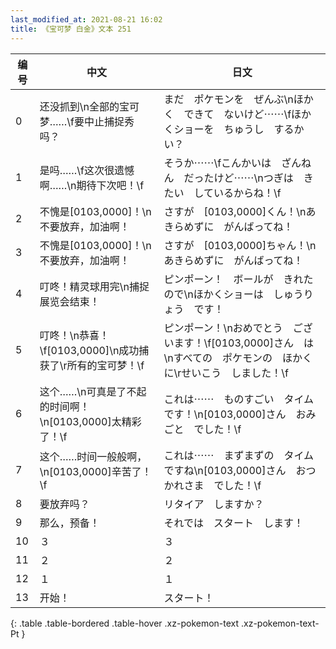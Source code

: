 ```yaml
---
last_modified_at: 2021-08-21 16:02
title: 《宝可梦 白金》文本 251
---
```

| 编号 | 中文 | 日文 |
| ---- | ---- | ---- |
| 0 | 还没抓到\n全部的宝可梦……\f要中止捕捉秀吗？ | まだ　ポケモンを　ぜんぶ\nほかく　できて　ないけど⋯⋯\fほかくショーを　ちゅうし　するかい？ |
| 1 | 是吗……\f这次很遗憾啊……\n期待下次吧！\f | そうか⋯⋯\fこんかいは　ざんねん　だったけど⋯⋯\nつぎは　きたい　しているからね！\f |
| 2 | 不愧是[0103,0000]！\n不要放弃，加油啊！ | さすが　[0103,0000]くん！\nあきらめずに　がんばってね！ |
| 3 | 不愧是[0103,0000]！\n不要放弃，加油啊！ | さすが　[0103,0000]ちゃん！\nあきらめずに　がんばってね！ |
| 4 | 叮咚！精灵球用完\n捕捉展览会结束！ | ピンポーン！　ボールが　きれたので\nほかくショーは　しゅうりょう　です！ |
| 5 | 叮咚！\n恭喜！\f[0103,0000]\n成功捕获了\r所有的宝可梦！\f | ピンポーン！\nおめでとう　ございます！\f[0103,0000]さん　は\nすべての　ポケモンの　ほかくに\rせいこう　しました！\f |
| 6 | 这个……\n可真是了不起的时间啊！\n[0103,0000]太精彩了！\f | これは⋯⋯　ものすごい　タイムです！\n[0103,0000]さん　おみごと　でした！\f |
| 7 | 这个……时间一般般啊，\n[0103,0000]辛苦了！\f | これは⋯⋯　まずまずの　タイムですね\n[0103,0000]さん　おつかれさま　でした！\f |
| 8 | 要放弃吗？ | リタイア　しますか？ |
| 9 | 那么，预备！ | それでは　スタート　します！ |
| 10 | ３ | ３ |
| 11 | ２ | ２ |
| 12 | １ | １ |
| 13 | 开始！ | スタート！ |
{: .table .table-bordered .table-hover .xz-pokemon-text .xz-pokemon-text-Pt }